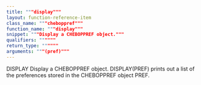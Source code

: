 ```yaml
---
title: """display"""
layout: function-reference-item
class_name: """cheboppref"""
function_name: """display"""
snippet: """Display a CHEBOPPREF object."""
qualifiers: """"""
return_type: """"""
arguments: """(pref)"""
---
```


 DISPLAY   Display a CHEBOPPREF object.
    DISPLAY(PREF) prints out a list of the preferences stored in the
    CHEBOPPREF object PREF.
